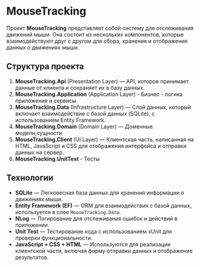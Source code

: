 # MouseTracking

Проект **MouseTracking** представляет собой систему для отслеживания движений мыши. Она состоит из нескольких компонентов, которые взаимодействуют друг с другом для сбора, хранения и отображения данных о движениях мыши.

## Структура проекта

1. **MouseTracking.Api** (Presentation Layer) — API, которое принимает данные от клиента и сохраняет их в базу данных.
2. **MouseTracking.Application** (Application  Layer) - Бизнес - логика приложения и сервисы
3. **MouseTracking.Data** (Infrastructure Layer) — Слой данных, который включает взаимодействие с базой данных (SQLite), с использованием Entity Framework.
4. **MouseTracking.Domain** (Domain Layer) — Доменные модели,сущности
5. **MouseTracking.Client** (UI Layer) — Клиентская часть, написанная на HTML, JavaScript и CSS для отображения интерфейса и отправки данных на сервер.
6. **MouseTracking.UnitTest** - Тесты
   
## Технологии

- **SQLite** — Легковесная база данных для хранения информации о движениях мыши.
- **Entity Framework (EF)** — ORM для взаимодействия с базой данных, используется в слое `MouseTracking.Data`.
- **NLog** — Логирование для отслеживания ошибок и действий в приложении.
- **Unit Test** — Тестирование кода с использованием xUnit для проверки функциональности.
- **JavaScript + CSS + HTML** — Используются для реализации клиентской части, включая форму отправки данных и отображение результатов.
